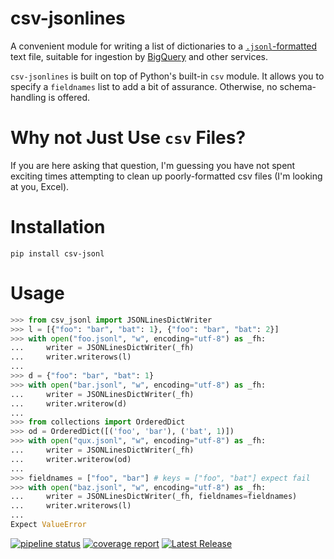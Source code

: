 # csv-jsonlines

A convenient module for writing a list of dictionaries to a [`.jsonl`-formatted](https://jsonlines.org/) text file, suitable for ingestion by [BigQuery](https://cloud.google.com/bigquery/docs/loading-data-cloud-storage-json) and other services.

`csv-jsonlines` is built on top of Python's built-in `csv` module. It allows you to specify a `fieldnames` list to add a bit of assurance. Otherwise, no schema-handling is offered.

# Why not Just Use `csv` Files?

If you are here asking that question, I'm guessing you have not spent exciting times attempting to clean up poorly-formatted csv files (I'm looking at you, Excel).


# Installation

`pip install csv-jsonl`

# Usage

```python
>>> from csv_jsonl import JSONLinesDictWriter
>>> l = [{"foo": "bar", "bat": 1}, {"foo": "bar", "bat": 2}]
>>> with open("foo.jsonl", "w", encoding="utf-8") as _fh:
...     writer = JSONLinesDictWriter(_fh)
...     writer.writerows(l)
...
>>> d = {"foo": "bar", "bat": 1}
>>> with open("bar.jsonl", "w", encoding="utf-8") as _fh:
...     writer = JSONLinesDictWriter(_fh)
...     writer.writerow(d)
...
>>> from collections import OrderedDict
>>> od = OrderedDict([('foo', 'bar'), ('bat', 1)])
>>> with open("qux.jsonl", "w", encoding="utf-8") as _fh:
...     writer = JSONLinesDictWriter(_fh)
...     writer.writerow(od)
...
>>> fieldnames = ["foo", "bar"] # keys = ["foo", "bat"] expect fail
>>> with open("baz.jsonl", "w", encoding="utf-8") as _fh:
...     writer = JSONLinesDictWriter(_fh, fieldnames=fieldnames)
...     writer.writerows(l)
...
Expect ValueError
```

[![pipeline status](https://gitlab.com/doug.shawhan/csv-jsonl/badges/main/pipeline.svg)](https://gitlab.com/doug.shawhan/csv-jsonl/-/commits/main)
[![coverage report](https://gitlab.com/doug.shawhan/csv-jsonl/badges/main/coverage.svg)](https://gitlab.com/doug.shawhan/csv-jsonl/-/commits/main)
[![Latest Release](https://gitlab.com/doug.shawhan/csv-jsonl/-/badges/release.svg)](https://gitlab.com/doug.shawhan/csv-jsonl/-/releases)
